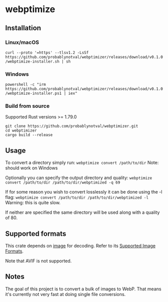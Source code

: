 # webptimize

## Installation
### Linux/macOS
`curl --proto '=https' --tlsv1.2 -LsSf https://github.com/probablynotval/webptimizer/releases/download/v0.1.0/webptimize-installer.sh | sh`

### Windows
`powershell -c "irm https://github.com/probablynotval/webptimizer/releases/download/v0.1.0/webptimize-installer.ps1 | iex"`

### Build from source
Supported Rust versions >= 1.79.0
```
git clone https://github.com/probablynotval/webptimizer.git
cd webptimizer
cargo build --release
```

## Usage
To convert a directory simply run:
`webptimize convert /path/to/dir`
Note: should work on Windows

Optionally you can specify the output directory and quality:
`webptimize convert /path/to/dir /path/to/dir/webptimized -q 69`

If for some reason you wish to convert losslessly it can be done using the -l flag:
`webptimize convert /path/to/dir /path/to/dir/webptimized -l`
Warning: this is quite slow.

If neither are specified the same directory will be used along with a quality of 80.


## Supported formats
This crate depends on [image](https://github.com/image-rs/image) for decoding. Refer to its [Supported Image Formats](https://github.com/image-rs/image?tab=readme-ov-file#supported-image-formats).

Note that AVIF is not supported.


## Notes
The goal of this project is to convert a bulk of images to WebP. That means it's currently not very fast at doing single file conversions.
